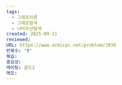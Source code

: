 ```yaml
---
tags:
  - 그래프이론
  - 그래프탐색
  - 너비우선탐색
created: 2025-09-11
reviewed:
URL: https://www.acmicpc.net/problem/1039
반복수: "0"
복습:
중요성:
레이팅: 골드2
메모:
---
```

